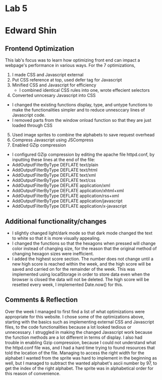 Lab 5
============
Edward Shin
============
Frontend Optimization
-------------
This lab's focus was to learn how optimizing front end can impact a webpage's performance in various ways. For the 7 optimizations,
1. I made CSS and Javascript external
2. Put CSS reference at top, used defer tag for Javascript
3. Minified CSS and Javascript for efficiency
   - I combined identical CSS rules into one, wrote effecient selectors
4. Converted unncesary Javascript into CSS
  - I changed the existing functions display, type, and untype functions to make the functionalities simpler and to reduce unnesccary lines of Javascript code.
  - I removed parts from the window onload function so that they are just loaded through CSS
5. Used image sprites to combine the alphabets to save request overhead 
6. Compress Javascript using JSCompress
7. Enabled GZip compression 
  - I configured GZip compression by editing the apache file httpd.conf, by inputting these lines at the end of the file:
  - AddOutputFilterByType DEFLATE text/plain
  -  AddOutputFilterByType DEFLATE text/html
  -  AddOutputFilterByType DEFLATE text/xml
  -  AddOutputFilterByType DEFLATE text/css
  -  AddOutputFilterByType DEFLATE application/xml
  -  AddOutputFilterByType DEFLATE application/xhtml+xml
  -  AddOutputFilterByType DEFLATE application/rss+xml
  -  AddOutputFilterByType DEFLATE application/javascript
  -  AddOutputFilterByType DEFLATE application/x-javascript

Additional functionality/changes
----------
- I slightly changed light/dark mode so that dark mode changed the text to white so that it is more visually appealing.
- I changed the functions so that the hexagons when pressed will change color instead of changing size, for the reason that the original method of changing hexagon sizes were inefficient.
- I added the highest score section. The number does not change until a new high score is reached within the week, and the high score will be saved and carried on for the remainder of the week. This was implemented using localStorage in order to store data even when the browser is closed the data will not be deleted. The high score will be resetted every week, I implemented Date.now() for this.

Comments & Reflection
--------------
Over the week I managed to first find a list of  what optimizations were appropriate for this website. I chose some of the optimizations above, starting with the basics such as implementing external CSS and Javascript files, to the code functionalities because a lot looked tedious or unnecessary.
I struggled in making the changed Javascript work because the function methods are a lot different in terms of display. I also had trouble in enabling Gzip compression, because I could not understand what the httpd.conf file was, and I had a hard time trying to found resources that told the location of the file. Managing to access the right width for the alphabet I wanted from the sprite was hard to implement in the beginning as well, but I managed to subtract the wanted alphabet's ascii number by 97, to get the index of the right alphabet. The sprite was in alphabetical order for this reason of convenience. 
